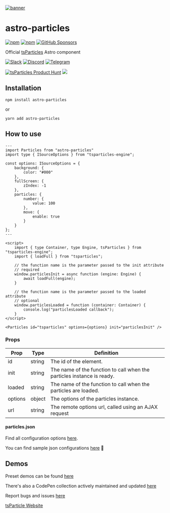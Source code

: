 [![banner](https://particles.js.org/images/banner3.png)](https://particles.js.org)

# astro-particles

[![npm](https://img.shields.io/npm/v/astro-particles)](https://www.npmjs.com/package/astro-particles) [![npm](https://img.shields.io/npm/dm/astro-particles)](https://www.npmjs.com/package/astro-particles) [![GitHub Sponsors](https://img.shields.io/github/sponsors/matteobruni)](https://github.com/sponsors/matteobruni)

Official [tsParticles](https://github.com/matteobruni/tsparticles) Astro component

[![Slack](https://particles.js.org/images/slack.png)](https://join.slack.com/t/tsparticles/shared_invite/enQtOTcxNTQxNjQ4NzkxLWE2MTZhZWExMWRmOWI5MTMxNjczOGE1Yjk0MjViYjdkYTUzODM3OTc5MGQ5MjFlODc4MzE0N2Q1OWQxZDc1YzI) [![Discord](https://particles.js.org/images/discord.png)](https://discord.gg/hACwv45Hme) [![Telegram](https://particles.js.org/images/telegram.png)](https://t.me/tsparticles)

[![tsParticles Product Hunt](https://api.producthunt.com/widgets/embed-image/v1/featured.svg?post_id=186113&theme=light)](https://www.producthunt.com/posts/tsparticles?utm_source=badge-featured&utm_medium=badge&utm_souce=badge-tsparticles") <a href="https://www.buymeacoffee.com/matteobruni"><img src="https://img.buymeacoffee.com/button-api/?text=Buy me a beer&emoji=🍺&slug=matteobruni&button_colour=5F7FFF&font_colour=ffffff&font_family=Arial&outline_colour=000000&coffee_colour=FFDD00"></a>

## Installation

```shell
npm install astro-particles
```

or

```shell
yarn add astro-particles
```

## How to use

```astro
---
import Particles from "astro-particles"
import type { ISourceOptions } from "tsparticles-engine";

const options: ISourceOptions = {
    background: {
        color: "#000"
    },
    fullScreen: {
        zIndex: -1
    },
    particles: {
        number: {
            value: 100
        },
        move: {
            enable: true
        }
    }
};
---

<script>
    import { type Container, type Engine, tsParticles } from "tsparticles-engine";
    import { loadFull } from "tsparticles";

    // the function name is the parameter passed to the init attribute
    // required
    window.particlesInit = async function (engine: Engine) {
        await loadFull(engine);
    }
    
    // the function name is the parameter passed to the loaded attribute
    // optional
    window.particlesLoaded = function (container: Container) {
        console.log("particlesLoaded callback");
    }
</script>

<Particles id="tsparticles" options={options} init="particlesInit" />
```

### Props

| Prop    | Type   | Definition                                                             |
|---------|--------|------------------------------------------------------------------------|
| id      | string | The id of the element.                                                 |
| init    | string | The name of the function to call when the particles instance is ready. |
| loaded  | string | The name of the function to call when the particles are loaded.        |
| options | object | The options of the particles instance.                                 |
| url     | string | The remote options url, called using an AJAX request                   |

#### particles.json

Find all configuration
options [here](https://particles.js.org/docs/interfaces/tsParticles_Engine.Options_Interfaces_IOptions.IOptions.html).

You can find sample json
configurations [here](https://github.com/matteobruni/tsparticles/tree/main/websites/particles.js.org/presets) 📖

## Demos

Preset demos can be found [here](https://particles.js.org/samples/presets/index.html)

There's also a CodePen collection actively maintained and updated [here](https://codepen.io/collection/DPOage)

Report bugs and issues [here](https://github.com/matteobruni/tsparticles/issues)

[tsParticle Website](https://particles.js.org)
